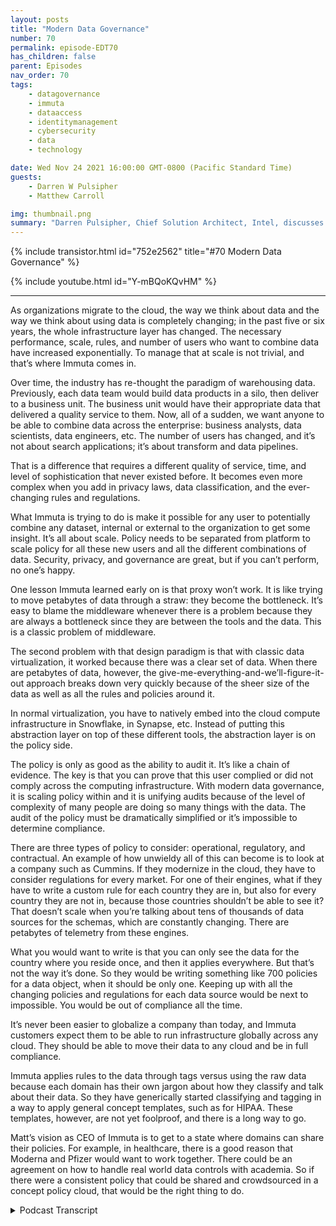 ```yaml
---
layout: posts
title: "Modern Data Governance"
number: 70
permalink: episode-EDT70
has_children: false
parent: Episodes
nav_order: 70
tags:
    - datagovernance
    - immuta
    - dataaccess
    - identitymanagement
    - cybersecurity
    - data
    - technology

date: Wed Nov 24 2021 16:00:00 GMT-0800 (Pacific Standard Time)
guests:
    - Darren W Pulsipher
    - Matthew Carroll

img: thumbnail.png
summary: "Darren Pulsipher, Chief Solution Architect, Intel, discusses the reality and future of modern data governance with Matthew Carroll, CEO of Immuta. "
---
```


{% include transistor.html id="752e2562" title="#70 Modern Data Governance" %}

{% include youtube.html id="Y-mBQoKQvHM" %}

---

<p>As organizations migrate to the cloud, the way we think about data and the way we think about using data is completely changing; in the past five or six years, the whole infrastructure layer has changed. The necessary performance, scale, rules, and number of users who want to combine data have increased exponentially. To manage that at scale is not trivial, and that’s where Immuta comes in.</p>
<p>Over time, the industry has re-thought the paradigm of warehousing data. Previously, each data team would build data products in a silo, then deliver to a business unit. The business unit would have their appropriate data that delivered a quality service to them. Now, all of a sudden, we want anyone to be able to combine data across the enterprise: business analysts, data scientists, data engineers, etc. The number of users has changed, and it’s not about search applications; it’s about transform and data pipelines.</p>
<p>That is a difference that requires a different quality of service, time, and level of sophistication that never existed before.  It becomes even more complex when you add in privacy laws, data classification, and the ever-changing rules and regulations.</p>
<p>What Immuta is trying to do is make it possible for any user to potentially combine any dataset, internal or external to the organization to get some insight. It’s all about scale. Policy needs to be separated from platform to scale policy for all these new users and all the different combinations of data. Security, privacy, and governance are great, but if you can’t perform, no one’s happy.</p>
<p>One lesson Immuta learned early on is that proxy won’t work. It is like trying to move petabytes of data through a straw: they become the bottleneck. It’s easy to blame the middleware whenever there is a problem because they are always a bottleneck since they are between the tools and the data. This is a classic problem of middleware.</p>
<p>The second problem with that design paradigm is that with classic data virtualization, it worked because there was a clear set of data. When there are petabytes of data, however, the give-me-everything-and-we’ll-figure-it-out approach breaks down very quickly because of the sheer size of the data as well as all the rules and policies around it.</p>
<p>In normal virtualization, you have to natively embed into the cloud compute infrastructure in Snowflake, in Synapse, etc. Instead of putting this abstraction layer on top of these different tools, the abstraction layer is on the policy side.</p>
<p>The policy is only as good as the ability to audit it. It’s like a chain of evidence. The key is that you can prove that this user complied or did not comply across the computing infrastructure. With modern data governance, it is scaling policy within and it is unifying audits because of the level of complexity of many people are doing so many things with the data. The audit of the policy must be dramatically simplified or it’s impossible to determine compliance.</p>
<p>There are three types of policy to consider: operational, regulatory, and contractual. An example of how unwieldy all of this can become is to look at a company such as Cummins. If they modernize in the cloud, they have to consider regulations for every market. For one of their engines, what if they have to write a custom rule for each country they are in, but also for every country they are not in, because those countries shouldn’t be able to see it? That doesn’t scale when you’re talking about tens of thousands of data sources for the schemas, which are constantly changing. There are petabytes of telemetry from these engines.</p>
<p>What you would want to write is that you can only see the data for the country where you reside once, and then it applies everywhere. But that’s not the way it’s done. So they would be writing something like 700 policies for a data object, when it should be only one. Keeping up with all the changing policies and regulations for each data source would be next to impossible. You would be out of compliance all the time.</p>
<p>It’s never been easier to globalize a company than today, and Immuta customers expect them to be able to run infrastructure globally across any cloud. They should be able to move their data to any cloud and be in full compliance.</p>
<p>Immuta applies rules to the data through tags versus using the raw data because each domain has their own jargon about how they classify and talk about their data. So they have generically started classifying and tagging in a way to apply general concept templates, such as for HIPAA. These templates, however, are not yet foolproof, and there is a long way to go.</p>
<p>Matt’s vision as CEO of Immuta is to get to a state where domains can share their policies. For example, in healthcare, there is a good reason that Moderna and Pfizer would want to work together. There could be an agreement on how to handle real world data controls with academia. So if there were a consistent policy that could be shared and crowdsourced in a concept policy cloud, that would be the right thing to do.</p>
<p>

<details>
<summary> Podcast Transcript </summary>

<p></p>

</details>
